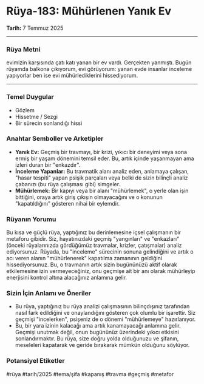 # Rüya-183: Mühürlenen Yanık Ev
**Tarih:** 7 Temmuz 2025

---
### Rüya Metni
evimizin karşısında çatı katı yanan bir ev vardı. Gerçekten yanmıştı. Bugün rüyamda balkona çıkıyorum, evi görüyorum: yanan evde insanlar inceleme yapıyorlar ben ise evi mühürlediklerini hissediyorum.

---
### Temel Duygular
* Gözlem
* Hissetme / Sezgi
* Bir sürecin sonlandığı hissi

### Anahtar Semboller ve Arketipler
* **Yanık Ev:** Geçmiş bir travmayı, bir krizi, yıkıcı bir deneyimi veya sona ermiş bir yaşam dönemini temsil eder. Bu, artık içinde yaşanmayan ama izleri duran bir "enkazdır".
* **İnceleme Yapanlar:** Bu travmatik alanı analiz eden, anlamaya çalışan, "hasar tespiti" yapan psişik parçaları veya belki de sizin bilinçli analiz çabanızı (bu rüya çalışması gibi) simgeler.
* **Mühürlemek:** Bir kapıyı veya bir alanı "mühürlemek", o yerle olan işin bittiğini, oraya artık giriş çıkışın olmayacağını ve o konunun "kapatıldığını" gösteren nihai bir eylemdir.

### Rüyanın Yorumu
Bu kısa ve güçlü rüya, yaptığınız bu derinlemesine içsel çalışmanın bir metaforu gibidir. Siz, hayatınızdaki geçmiş "yangınları" ve "enkazları" (önceki rüyalarınızda gördüğümüz travmalar, krizler, çatışmalar) analiz ediyorsunuz. Rüyada, bu "inceleme" sürecinin sonuna gelindiğini ve artık o acı veren alanın "mühürlenerek" kapatılma zamanının geldiğini hissediyorsunuz. Bu, o travmanın artık sizin bugününüzü aktif olarak etkilemesine izin vermeyeceğiniz, onu geçmişe ait bir anı olarak mühürleyip enerjisini kontrol altına alacağınız anlamına gelir.

### Sizin İçin Anlamı ve Öneriler
* Bu rüya, yaptığınız bu rüya analizi çalışmasının bilinçdışınız tarafından nasıl fark edildiğini ve onaylandığını gösteren çok olumlu bir işarettir. Siz geçmişi "incelerken", psişeniz de o dönemi "mühürlemeye" hazırlanıyor.
* Bu, bir yara izinin kalacağı ama artık kanamayacağı anlamına gelir. Geçmişi unutmak değil, onun bugününüz üzerindeki yıkıcı etkisini sonlandırmaktır. Bu rüya, size doğru yolda olduğunuzu ve şifanın, meseleleri kapatarak ve geride bırakarak mümkün olduğunu söylüyor.

### Potansiyel Etiketler
#rüya #tarih/2025 #tema/şifa #kapanış #travma #geçmiş #metafor
